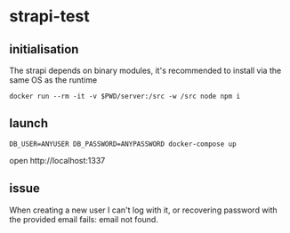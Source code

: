# strapi-test

## initialisation

The strapi depends on binary modules, it's recommended to install via the same OS as the runtime

`docker run --rm -it -v $PWD/server:/src -w /src node npm i`

## launch

`DB_USER=ANYUSER DB_PASSWORD=ANYPASSWORD docker-compose up`

open http://localhost:1337

## issue

When creating a new user I can't log with it, or recovering password with the provided email fails: email not found.
